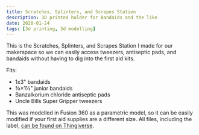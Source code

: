```yaml
---
title: Scratches, Splinters, and Scrapes Station
description: 3D printed holder for Bandaids and the like
date: 2020-01-24
tags: [3d printing, 3d modelling]
---
```

This is the Scratches, Splinters, and Scrapes Station I made for our makerspace so we can easily access tweezers, antiseptic pads, and bandaids without having to dig into the first aid kits.

Fits:
* 1x3" bandaids
* ⅜×1½" junior bandaids
* Banzalkorium chloride antiseptic pads
* Uncle Bills Super Gripper tweezers

This was modelled in Fusion 360 as a parametric model, so it can be easily modified if your first aid supplies are a different size. All files, including the label, [can be found on Thingiverse](https://www.thingiverse.com/thing:4125659).